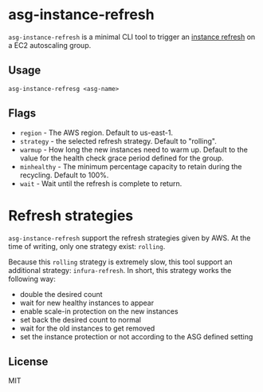 # asg-instance-refresh

`asg-instance-refresh` is a minimal CLI tool to trigger an [instance refresh](https://docs.aws.amazon.com/autoscaling/ec2/userguide/asg-instance-refresh.html) on a EC2 autoscaling group.

## Usage

`asg-instance-refresg <asg-name>`

## Flags

- `region` - The AWS region. Default to us-east-1.
- `strategy` - the selected refresh strategy. Default to "rolling".
- `warmup` - How long the new instances need to warm up. Default to the value for the health check grace period defined for the group.
- `minhealthy` - The minimum percentage capacity to retain during the recycling. Default to 100%.
- `wait` - Wait until the refresh is complete to return.

# Refresh strategies

`asg-instance-refresh` support the refresh strategies given by AWS. At the time of writing, only one strategy exist: `rolling`.

Because this `rolling` strategy is extremely slow, this tool support an additional strategy: `infura-refresh`. In short, this strategy works the following way:
- double the desired count
- wait for new healthy instances to appear
- enable scale-in protection on the new instances
- set back the desired count to normal
- wait for the old instances to get removed
- set the instance protection or not according to the ASG defined setting

## License

MIT